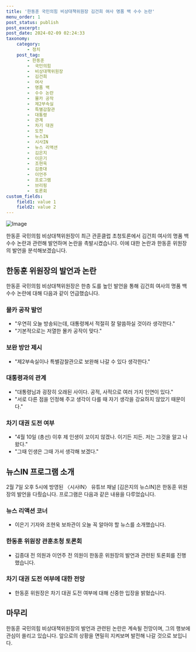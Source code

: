 ```yaml
---
title: '한동훈 국민의힘 비상대책위원장 김건희 여사 명품 백 수수 논란'
menu_order: 1
post_status: publish
post_excerpt: 
post_date: 2024-02-09 02:24:33
taxonomy:
    category:
        - 정치
    post_tag:
        - 한동훈
        -  국민의힘
        -  비상대책위원장
        -  김건희
        -  여사
        -  명품 백
        -  수수 논란
        -  몰카 공작
        -  제2부속실
        -  특별감찰관
        -  대통령
        -  관계
        -  차기 대권
        -  도전
        -  뉴스IN
        -  시사IN
        -  뉴스 리액션
        -  김은지
        -  이은기
        -  조현욱
        -  김종대
        -  이언주
        -  프로그램
        -  브리핑
        -  토론회
custom_fields:
    field1: value 1
    field2: value 2
---
```


![Image](https://imgnews.pstatic.net/image/308/2024/02/07/0000034253_001_20240207183901328.jpg?type=w647)

한동훈 국민의힘 비상대책위원장이 최근 관훈클럽 초청토론에서 김건희 여사의 명품 백 수수 논란과 관련해 발언하며 논란을 촉발시켰습니다. 이에 대한 논란과 한동훈 위원장의 발언을 분석해보겠습니다.
## 한동훈 위원장의 발언과 논란
한동훈 국민의힘 비상대책위원장은 한층 도를 높인 발언을 통해 김건희 여사의 명품 백 수수 논란에 대해 다음과 같이 언급했습니다.
### 몰카 공작 발언
- "우연히 오늘 방송되는데, 대통령께서 적절히 잘 말씀하실 것이라 생각한다."
- "기본적으로는 저열한 몰카 공작이 맞다."
### 보완 방안 제시
- "제2부속실이나 특별감찰관으로 보완해 나갈 수 있다 생각한다."
### 대통령과의 관계
- "대통령님과 굉장히 오래된 사이다. 공적, 사적으로 여러 가지 인연이 있다."
- "서로 다른 점을 인정해 주고 생각이 다를 때 자기 생각을 강요하지 않았기 때문이다."
### 차기 대권 도전 여부
- "4월 10일 (총선) 이후 제 인생이 꼬이지 않겠나. 이기든 지든. 저는 그것을 알고 나왔다."
- "그때 인생은 그때 가서 생각해 보겠다."
## 뉴스IN 프로그램 소개
2월 7일 오후 5시에 방영된 〈시사IN〉 유튜브 채널 [김은지의 뉴스IN]은 한동훈 위원장의 발언을 다뤘습니다. 프로그램은 다음과 같은 내용을 다루었습니다.
### 뉴스 리액션 코너
- 이은기 기자와 조현욱 보좌관이 오늘 꼭 알아야 할 뉴스를 소개했습니다.
### 한동훈 위원장 관훈초청 토론회
- 김종대 전 의원과 이언주 전 의원이 한동훈 위원장의 발언과 관련된 토론회를 진행했습니다.
### 차기 대권 도전 여부에 대한 전망
- 한동훈 위원장은 차기 대권 도전 여부에 대해 신중한 입장을 밝혔습니다.
## 마무리
한동훈 국민의힘 비상대책위원장의 발언과 관련된 논란은 계속될 전망이며, 그의 행보에 관심이 쏠리고 있습니다. 앞으로의 상황을 면밀히 지켜보며 발전해 나갈 것으로 보입니다.
